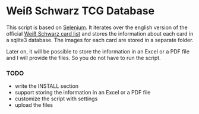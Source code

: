 # Weiß Schwarz TCG Database

This script is based on [Selenium](http://www.seleniumhq.org/). It iterates over the english version of the official
[Weiß Schwarz card list](http://ws-tcg.com/en/cardlist/list/) and stores the information about each card in a sqlite3
database. The images for each card are stored in a separate folder.

Later on, it will be possible to store the information in an Excel or a PDF file and I will provide the files. So you
do not have to run the script.

### TODO

* write the INSTALL section
* support storing the information in an Excel or a PDF file
* customize the script with settings
* upload the files
